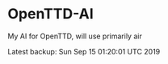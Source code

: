 # OpenTTD-AI
My AI for OpenTTD, will use primarily air

Latest backup: Sun Sep 15 01:20:01 UTC 2019
